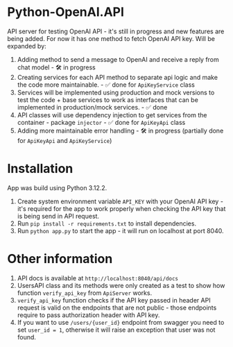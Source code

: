 # Python-OpenAI.API

API server for testing OpenAI API - it's still in progress and new features are being added. For now it has one method to fetch OpenAI API key. Will be expanded by:

1. Adding method to send a message to OpenAI and receive a reply from chat model - 🛠️ in progress
2. Creating services for each API method to separate api logic and make the code more maintainable. - ✅ done for `ApiKeyService` class
3. Services will be implemented using production and mock versions to test the code + base services to work as interfaces that can be implemented in production/mock services. - ✅ done
4. API classes will use dependency injection to get services from the container - package `injector` - ✅ done for `ApiKeyApi` class
5. Adding more maintainable error handling - 🛠️ in progress (partially done for `ApiKeyApi` and `ApiKeyService`)

# Installation

App was build using Python 3.12.2.

1. Create system environment variable `API_KEY` with your OpenAI API key - it's required for the app to work properly when checking the API key that is being send in API request.
2. Run `pip install -r requirements.txt` to install dependencies.
3. Run `python app.py` to start the app - it will run on localhost at port 8040.

# Other information

1. API docs is available at `http://localhost:8040/api/docs`
2. UsersAPI class and its methods were only created as a test to show how function `verify_api_key` from `ApiServer` works.
3. `verify_api_key` function checks if the API key passed in header API request is valid on the endpoints that are not public - those endpoints require to pass authorization header with API key.
4. If you want to use `/users/{user_id}` endpoint from swagger you need to set `user_id = 1`, otherwise it will raise an exception that user was not found.
